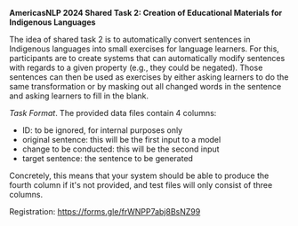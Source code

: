 **AmericasNLP 2024 Shared Task 2: Creation of Educational Materials for Indigenous Languages**

The idea of shared task 2 is to automatically convert sentences in Indigenous languages into small exercises for language learners. For this, participants are to create systems that can automatically modify sentences with regards to a given property (e.g., they could be negated). Those sentences can then be used as exercises by either asking learners to do the same transformation or by masking out all changed words in the sentence and asking learners to fill in the blank.

*Task Format*. The provided data files contain 4 columns:
- ID: to be ignored, for internal purposes only
- original sentence: this will be the first input to a model
- change to be conducted: this will be the second input 
- target sentence: the sentence to be generated

Concretely, this means that your system should be able to produce the fourth column if it's not provided, and test files will only consist of three columns.

Registration: https://forms.gle/frWNPP7abj8BsNZ99
